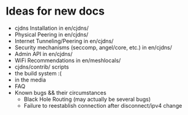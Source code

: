 # Ideas for new docs

* cjdns Installation in en/cjdns/
* Physical Peering in en/cjdns/
* Internet Tunneling/Peering in en/cjdns/
* Security mechanisms (seccomp, angel/core, etc.) in en/cjdns/
* Admin API in en/cjdns/
* WiFi Recommendations in en/meshlocals/
* cjdns/contrib/ scripts
* the build system :(
* in the media
* FAQ
* Known bugs && their circumstances
  + Black Hole Routing (may actually be several bugs)
  + Failure to reestablish connection after disconnect/ipv4 change
